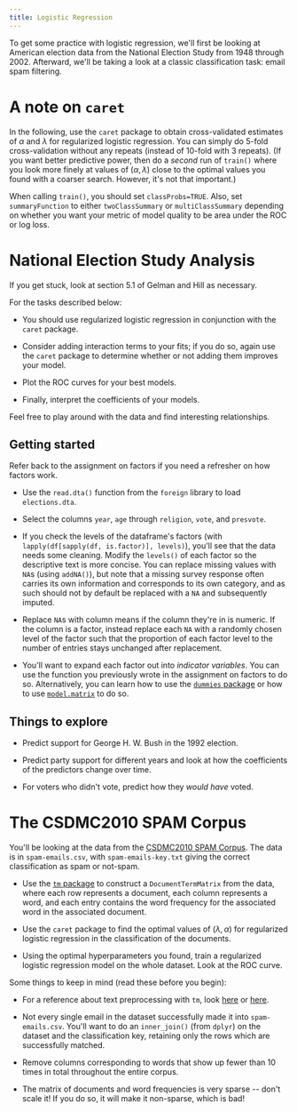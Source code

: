 ```yaml
---
title: Logistic Regression
---
```


To get some practice with logistic regression, we'll first be looking at American election data from the National Election Study from 1948 through 2002. Afterward, we'll be taking a look at a classic classification task: email spam filtering.

A note on `caret`
=================

In the following, use the `caret` package to obtain cross-validated estimates of $\alpha$ and $\lambda$ for regularized logistic regression. You can simply do 5-fold cross-validation without any repeats (instead of 10-fold with 3 repeats). (If you want better predictive power, then do a *second* run of `train()` where you look more finely at values of $(\alpha, \lambda)$ close to the optimal values you found with a coarser search. However, it's not that important.)

When calling `train()`, you should set `classProbs=TRUE`. Also, set `summaryFunction` to either `twoClassSummary` or `multiClassSummary` depending on whether you want your metric of model quality to be area under the ROC or log loss.

National Election Study Analysis
================================

If you get stuck, look at section 5.1 of Gelman and Hill as necessary.

For the tasks described below:

* You should use regularized logistic regression in conjunction with the `caret` package.

* Consider adding interaction terms to your fits; if you do so, again use the `caret` package to determine whether or not adding them improves your model.

* Plot the ROC curves for your best models.

* Finally, interpret the coefficients of your models.

Feel free to play around with the data and find interesting relationships.

Getting started
---------------

Refer back to the assignment on factors if you need a refresher on how factors work.

* Use the `read.dta()` function from the `foreign` library to load `elections.dta`.

* Select the columns `year`, `age` through `religion`, `vote`, and `presvote`.

* If you check the levels of the dataframe's factors (with `lapply(df[sapply(df, is.factor)], levels)`), you'll see that the data needs some cleaning. Modify the `levels()` of each factor so the descriptive text is more concise. You can replace missing values with `NA`s (using `addNA()`), but note that a missing survey response often carries its own information and corresponds to its own category, and as such should not by default be replaced with a `NA` and subsequently imputed.

* Replace `NA`s with column means if the column they're in is numeric. If the column is a factor, instead replace each `NA` with a randomly chosen level of the factor such that the proportion of each factor level to the number of entries stays unchanged after replacement.

* You'll want to expand each factor out into *indicator variables*. You can use the function you previously wrote in the assignment on factors to do so. Alternatively, you can learn how to use the [`dummies` package](https://cran.r-project.org/web/packages/dummies/index.html) or how to use [`model.matrix`](http://stackoverflow.com/a/2082278/3721976) to do so.

Things to explore
-----------------

* Predict support for George H. W. Bush in the 1992 election.

* Predict party support for different years and look at how the coefficients of the predictors change over time.

* For voters who didn't vote, predict how they *would have* voted. 

The CSDMC2010 SPAM Corpus
=========================

You'll be looking at the data from the [CSDMC2010 SPAM Corpus](http://csmining.org/index.php/spam-email-datasets-.html). The data is in `spam-emails.csv`, with `spam-emails-key.txt` giving the correct classification as spam or not-spam.

* Use the [`tm` package](https://cran.r-project.org/web/packages/tm/) to construct a `DocumentTermMatrix` from the data, where each row represents a document, each column represents a word, and each entry contains the word frequency for the associated word in the associated document.

* Use the `caret` package to find the optimal values of $(\lambda, \alpha)$ for regularized logistic regression in the classification of the documents.

* Using the optimal hyperparameters you found, train a regularized logistic regression model on the whole dataset. Look at the ROC curve.

Some things to keep in mind (read these before you begin):

* For a reference about text preprocessing with `tm`, look [here](http://www.unt.edu/rss/class/Jon/R_SC/Module12/BasicTextMining.R) or [here](https://rstudio-pubs-static.s3.amazonaws.com/31867_8236987cf0a8444e962ccd2aec46d9c3.html).

* Not every single email in the dataset successfully made it into `spam-emails.csv`. You'll want to do an `inner_join()` (from `dplyr`) on the dataset and the classification key, retaining only the rows which are successfully matched.

* Remove columns corresponding to words that show up fewer than 10 times in total throughout the entire corpus.

* The matrix of documents and word frequencies is very sparse -- don't scale it! If you do so, it will make it non-sparse, which is bad!